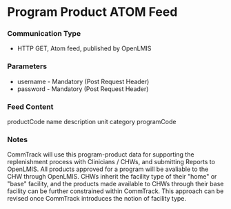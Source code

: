 
# Program Product ATOM Feed

### Communication Type

- HTTP GET, Atom feed, published by OpenLMIS

### Parameters

- username - Mandatory (Post Request Header)
- password - Mandatory (Post Request Header)

### Feed Content

productCode
name
description
unit
category
programCode

### Notes

CommTrack will use this program-product data for supporting the replenishment process with Clinicians / CHWs, and submitting Reports to OpenLMIS. All products approved for a program will be avaliable to the CHW through OpenLMIS. CHWs inherit the facility type of their "home" or "base" facility, and the products made available to CHWs through their base facility can be further constrained within CommTrack. This approach can be revised once CommTrack introduces the notion of facility type.

